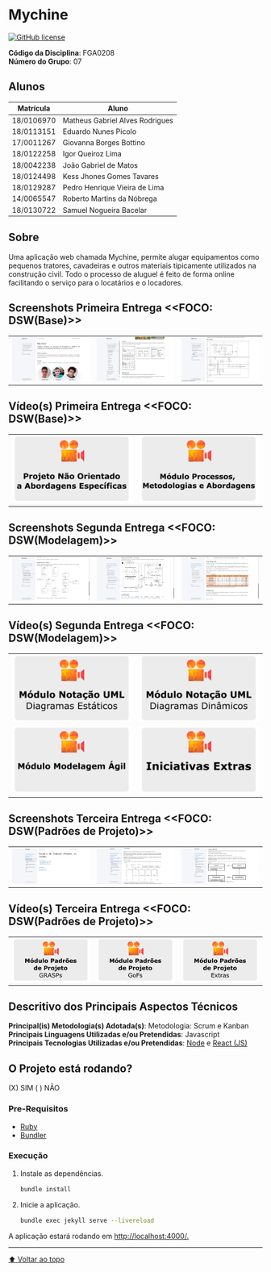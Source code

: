 # Mychine

[![GitHub license](https://img.shields.io/github/license/UnBArqDsw2021-1/2021.1_G7_Mychine_docs?style=flat-square)](https://github.com/UnBArqDsw2021-1/2021.1_G7_Mychine_docs/blob/gh-pages/LICENSE)

**Código da Disciplina**: FGA0208<br>
**Número do Grupo**: 07<br>

## Alunos

| Matrícula  | Aluno                           |
| ---------- | ------------------------------- |
| 18/0106970 | Matheus Gabriel Alves Rodrigues |
| 18/0113151 | Eduardo Nunes Picolo            |
| 17/0011267 | Giovanna Borges Bottino         |
| 18/0122258 | Igor Queiroz Lima               |
| 18/0042238 | João Gabriel de Matos           |
| 18/0124498 | Kess Jhones Gomes Tavares       |
| 18/0129287 | Pedro Henrique Vieira de Lima   |
| 14/0065547 | Roberto Martins da Nóbrega      |
| 18/0130722 | Samuel Nogueira Bacelar         |

## Sobre

Uma aplicação web chamada Mychine, permite alugar equipamentos como pequenos tratores, cavadeiras e outros materiais tipicamente utilizados na construção civil. Todo o processo de aluguel é feito de forma online facilitando o serviço para o locatários e o locadores.

## Screenshots Primeira Entrega <<FOCO: DSW(Base)>>

| | | |
| - | - | - |
|![screenshot1](/assets/images/entrega1/screenshot1.png)|![screenshot2](/assets/images/entrega1/screenshot2.png)| ![screenshot3](/assets/images/entrega1/screenshot3.png) |

## Vídeo(s) Primeira Entrega <<FOCO: DSW(Base)>>

| | |
| - | - |
|[![Vídeo 1 - Artefatos gerados](/assets/images/entrega1/screenshot_video1.png)](https://youtu.be/4YzhoC3aw-4) | [![Vídeo 2 - Metodologia e BPMN](/assets/images/entrega1/screenshot_video2.png)](https://youtu.be/L85OCHXZnOU)

## Screenshots Segunda Entrega <<FOCO: DSW(Modelagem)>>

| | | |
| - | - | - |
|[![screenshot1](/assets/images/entrega2/screenshot1.png)](/modelagem/modulo1/classe)|![screenshot2](/assets/images/entrega2/screenshot2.png)| ![screenshot3](/assets/images/entrega2/screenshot3.png) |

## Vídeo(s) Segunda Entrega <<FOCO: DSW(Modelagem)>>

| | |
| - | - |
|[![Vídeo 1 - Módulo Notação UML – Diagramas Estáticos](/assets/images/entrega2/screenshot_video1.png)](https://www.youtube.com/watch?v=9th4pmXcSyI) | [![Vídeo 2 - Módulo Notação UML – Diagramas Dinâmicos](/assets/images/entrega2/screenshot_video2.png)](https://www.youtube.com/watch?v=rC8qg-thVbA)|
|[![Vídeo 3 - Módulo Modelagem Ágil](/assets/images/entrega2/screenshot_video3.png)](https://www.youtube.com/watch?v=eQyDNE7EDNM) | [![Vídeo 4 - Iniciativas Extras](/assets/images/entrega2/screenshot_video4.png)](https://www.youtube.com/watch?v=0nEs0w4qyDY)|

## Screenshots Terceira Entrega <<FOCO: DSW(Padrões de Projeto)>>

| | | |
| - | - | - |
|![screenshot1](/assets/images/entrega3/screenshot1.png)|![screenshot2](/assets/images/entrega3/screenshot2.png)| ![screenshot3](/assets/images/entrega3/screenshot3.png) |

## Vídeo(s) Terceira Entrega <<FOCO: DSW(Padrões de Projeto)>>

| | | |
| - | - | - |
|[![Vídeo 1 - Módulo Padrões de Projeto – GRASP](/assets/images/entrega3/screenshot_video1.png)](https://www.youtube.com/watch?v=hIJkYtlPTBE) | [![Vídeo 2 - Módulo Padrões de Projeto – GoFs](/assets/images/entrega3/screenshot_video2.png)](https://www.youtube.com/watch?v=7BiSi3_FR5Q)|[![Vídeo 3 Módulo Padrões de Projeto - Iniciativas Extras](/assets/images/entrega3/screenshot_video3.png)](https://youtu.be/PhEbTqu5UZY) |

<!--

## Screenshots Quarta Entrega (FINAL) <<FOCOS: Arquitetura & Reutilização de Software & PROJETO FINAL>>

Adicione 2 ou mais screenshots do projeto em termos de interface e/ou funcionamento.

## Vídeo(s) Quarta Entrega (FINAL) <<FOCOS: Arquitetura & Reutilização de Software & PROJETO FINAL>>

Adicione o(s)s vídeo(s) da Entrega Final.

-->

## Descritivo dos Principais Aspectos Técnicos

**Principal(is) Metodologia(s) Adotada(s)**: Metodologia: Scrum e Kanban<br>
**Principais Linguagens Utilizadas e/ou Pretendidas**: Javascript<br>
**Principais Tecnologias Utilizadas e/ou Pretendidas**: [Node](https://nodejs.org/en/) e [React (JS)](https://pt-br.reactjs.org/)<br>
<!-- **Principal(is) Estilo(s) Arquitetural(is) Adotado(s)**: xxxxxx<br> -->

## O Projeto está rodando?

(X) SIM
( ) NÃO

### Pre-Requisitos

- [Ruby](https://www.ruby-lang.org/en/documentation/installation/)
- [Bundler](https://bundler.io/)

### Execução

1. Instale as dependências.

    ```bash
    bundle install
    ```

2. Inicie a aplicação.

    ```bash
    bundle exec jekyll serve --livereload
    ```

A aplicação estará rodando em <http://localhost:4000/.>

---
<!--
## Informações Complementares

Quaisquer outras informações sobre seu projeto podem ser descritas nessa seção.
-->

[⬆ Voltar ao topo](#mychine)<br>
